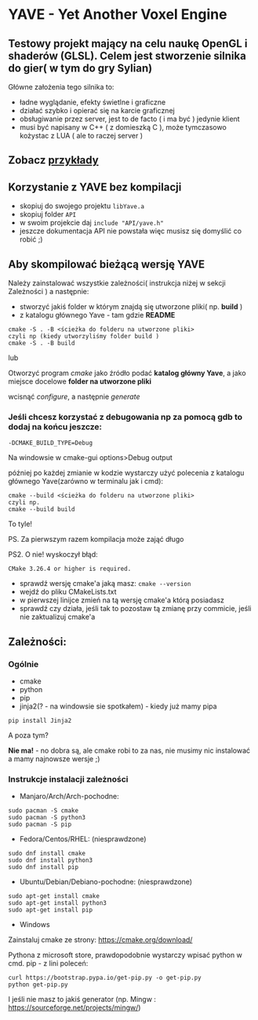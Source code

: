 # YAVE - Yet Another Voxel Engine

## Testowy projekt mający na celu naukę OpenGL i shaderów (GLSL). Celem jest stworzenie silnika do gier( w tym do gry Sylian)
Główne założenia tego silnika to:
- ładne wyglądanie, efekty świetlne i graficzne
- działać szybko i opierać się na karcie graficznej
- obsługiwanie przez server, jest to de facto ( i ma być ) jedynie klient
- musi być napisany w C++ ( z domieszką C ), może tymczasowo kożystac z LUA ( ale to raczej server )

## Zobacz [przykłady](https://github.com/HalmonCelman/Yave_Examples)

## Korzystanie z YAVE bez kompilacji

- skopiuj do swojego projektu `libYave.a`
- skopiuj folder `API`
- w swoim projekcie daj `include "API/yave.h"`
- jeszcze dokumentacja API nie powstała więc musisz się domyślić co robić ;)

## Aby skompilować bieżącą wersję YAVE
Należy zainstalować wszystkie zależności( instrukcja niżej w sekcji Zależności ) a następnie:
- stworzyć jakiś folder w którym znajdą się utworzone pliki( np. **build** )
- z katalogu głównego Yave - tam gdzie **README**
```
cmake -S . -B <ścieżka do folderu na utworzone pliki>
czyli np (kiedy utworzyliśmy folder build )
cmake -S . -B build
```
lub

Otworzyć program *cmake* jako źródło podać **katalog główny Yave**, a jako miejsce docelowe **folder na utworzone pliki**

wcisnąć *configure*, a następnie *generate*


### Jeśli chcesz korzystać z debugowania np za pomocą gdb to dodaj na końcu jeszcze:
```
-DCMAKE_BUILD_TYPE=Debug
```
Na windowsie w cmake-gui options>Debug output

później po każdej zmianie w kodzie wystarczy użyć polecenia z katalogu głównego Yave(zarówno w terminalu jak i cmd):
```
cmake --build <ścieżka do folderu na utworzone pliki>
czyli np.
cmake --build build
```

To tyle!

PS. Za pierwszym razem kompilacja może zająć długo

PS2. O nie! wyskoczył błąd:
```
CMake 3.26.4 or higher is required.
```
- sprawdź wersję cmake'a jaką masz: `cmake --version`
- wejdź do pliku CMakeLists.txt
- w pierwszej linijce zmień na tą wersję cmake'a którą posiadasz
- sprawdź czy działa, jeśli tak to pozostaw tą zmianę przy commicie, jeśli nie zaktualizuj cmake'a


## Zależności:

### Ogólnie
- cmake
- python
- pip
- jinja2(? - na windowsie sie spotkałem) - kiedy już mamy pipa
```
pip install Jinja2
```
A poza tym? 

**Nie ma!** - no dobra są, ale cmake robi to za nas, nie musimy nic instalować a mamy najnowsze wersje ;)

### Instrukcje instalacji zależności

- Manjaro/Arch/Arch-pochodne:
```
sudo pacman -S cmake
sudo pacman -S python3
sudo pacman -S pip
```
- Fedora/Centos/RHEL: (niesprawdzone)
```
sudo dnf install cmake
sudo dnf install python3
sudo dnf install pip
```
- Ubuntu/Debian/Debiano-pochodne: (niesprawdzone)
```
sudo apt-get install cmake
sudo apt-get install python3
sudo apt-get install pip
```
- Windows

Zainstaluj cmake ze strony: https://cmake.org/download/

Pythona z microsoft store, prawdopodobnie wystarczy wpisać python w cmd.
pip - z lini poleceń:
```
curl https://bootstrap.pypa.io/get-pip.py -o get-pip.py
python get-pip.py
```

I jeśli nie masz to jakiś generator (np. Mingw : https://sourceforge.net/projects/mingw/)